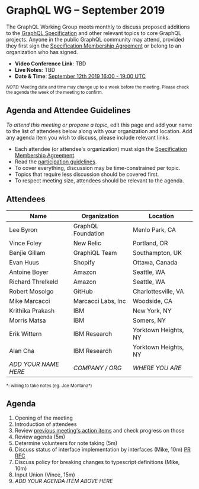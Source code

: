 # GraphQL WG – September 2019

The GraphQL Working Group meets monthly to discuss proposed additions to the
[GraphQL Specification](https://github.com/graphql/graphql-spec) and other
relevant topics to core GraphQL projects. Anyone in the public GraphQL
community may attend, provided they first sign the [Specification Membership Agreement](https://github.com/graphql/foundation) or belong to an organization who has signed.

- **Video Conference Link**: TBD
- **Live Notes**: TBD
- **Date & Time**: [September 12th 2019 16:00 - 19:00 UTC](https://www.timeanddate.com/worldclock/meetingdetails.html?year=2019&month=9&day=12&hour=16&min=0&sec=0&p1=224&p2=179&p3=136&p4=37&p5=239&p6=101&p7=152)

<small>*NOTE:* Meeting date and time may change up to a week before the meeting.
Please check the agenda the week of the meeting to confirm.</small>


## Agenda and Attendee Guidelines

*To attend this meeting or propose a topic*, edit this page and add your name
to the list of attendees below along with your organization and location. Add any agenda item you wish to discuss, please include relevant links.

- Each attendee (or attendee's organization) must sign the [Specification Membership Agreement](https://github.com/graphql/foundation).
- Read the [participation guidelines](../README.md#participation-guidelines).
- To cover everything, discussion may be time-constrained per topic.
- Topics that require less discussion should be covered first.
- To respect meeting size, attendees should be relevant to the agenda.


## Attendees

Name                 | Organization       | Location
-------------------- | ------------------ | ----------------------
Lee Byron            | GraphQL Foundation | Menlo Park, CA
Vince Foley          | New Relic          | Portland, OR
Benjie Gillam        | GraphiQL Team      | Southampton, UK
Evan Huus            | Shopify            | Ottawa, Canada
Antoine Boyer        | Amazon             | Seattle, WA
Richard Threlkeld    | Amazon             | Seattle, WA
Robert Mosolgo       | GitHub             | Charlottesville, VA
Mike Marcacci        | Marcacci Labs, Inc | Woodside, CA
Krithika Prakash     | IBM                | New York, NY
Morris Matsa         | IBM                | Somers, NY
Erik Wittern         | IBM Research       | Yorktown Heights, NY
Alan Cha             | IBM Research       | Yorktown Heights, NY
*ADD YOUR NAME HERE* | *COMPANY / ORG*    | *WHERE YOU ARE*

<small>\*: willing to take notes (eg. Joe Montana\*)</small>


## Agenda

1. Opening of the meeting
1. Introduction of attendees
1. Review [previous meeting's action items](../notes/2019-08-01.md#action-items) and check progress on those
1. Review agenda (5m)
1. Determine volunteers for note taking (5m)
1. Discuss status of interface implementation by interfaces (Mike, 10m) [PR](https://github.com/graphql/graphql-js/pull/2084) [RFC](https://github.com/graphql/graphql-spec/pull/373)
1. Discuss policy for breaking changes to typescript definitions (Mike, 10m)
1. Input Union (Vince, 15m)
1. *ADD YOUR AGENDA ITEM ABOVE HERE*
